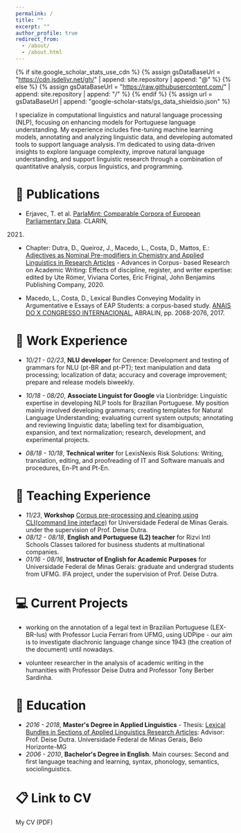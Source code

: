 ```yaml
---
permalink: /
title: ""
excerpt: ""
author_profile: true
redirect_from: 
  - /about/
  - /about.html
---
```


{% if site.google_scholar_stats_use_cdn %}
{% assign gsDataBaseUrl = "https://cdn.jsdelivr.net/gh/" | append: site.repository | append: "@" %}
{% else %}
{% assign gsDataBaseUrl = "https://raw.githubusercontent.com/" | append: site.repository | append: "/" %}
{% endif %}
{% assign url = gsDataBaseUrl | append: "google-scholar-stats/gs_data_shieldsio.json" %}

<span class='anchor' id='about-me'></span>

I specialize in computational linguistics and natural language processing (NLP), focusing on enhancing models for Portuguese language understanding. My experience includes fine-tuning machine learning models, annotating and analyzing linguistic data, and developing automated tools to support language analysis. I’m dedicated to using data-driven insights to explore language complexity, improve natural language understanding, and support linguistic research through a combination of quantitative analysis, corpus linguistics, and programming.

#  📄 Publications 
- Erjavec, T. et al. [ParlaMint: Comparable Corpora of European Parliamentary Data](https://epubl.ktu.edu/object/elaba:108748986/). CLARIN,
2021.

- Chapter: Dutra, D., Queiroz, J., Macedo, L., Costa, D., Mattos, E.: [Adjectives as Nominal Pre-modifiers in Chemistry and Applied Linguistics in Research Articles](https://www.researchgate.net/publication/339291244_Adjectives_as_nominal_pre-modifiers_in_chemistry_and_applied_linguistics_research_articles/) - Advances in Corpus- based Research on Academic Writing: Effects of discipline, register, and writer expertise: edited by Ute Römer, Viviana Cortes, Eric Friginal, John Benjamins Publishing Company, 2020.

- Macedo, L., Costa, D., Lexical Bundles Conveying Modality in Argumentative e Essays of EAP Students: a corpus-based study. [ANAIS DO X CONGRESSO INTERNACIONAL](https://www.scribd.com/document/434590209/Anais-do-X-Congresso-Internacional-da-Abralin), ABRALIN, pp. 2068-2076, 2017. 


#  📖 Work Experience
- *10/21 - 02/23*, **NLU developer** for Cerence: Development and testing of grammars for NLU (pt-BR and pt-PT); text manipulation and data processing; localization of data; accuracy and coverage improvement; prepare and release models biweekly.

- *10/18 - 08/20*, **Associate Linguist for Google** via Lionbridge: Linguistic expertise in developing NLP tools for Brazilian Portuguese. My position mainly involved developing grammars; creating templates for Natural Language Understanding; evaluating current system outputs; annotating and reviewing linguistic data; labelling text for disambiguation, expansion, and text normalization; research, development, and experimental projects.

- *08/18 - 10/18*, **Technical writer** for LexisNexis Risk Solutions: Writing, translation, editing, and proofreading of IT and Software manuals and procedures, En-Pt and Pt-En.


#  🍎 Teaching Experience 
- *11/23*, **Workshop** [Corpus pre-processing and cleaning using CLI(command line interface)](http://www.letras.ufmg.br/site/en-GB/noticiass/13-noticias-comuns/2425-nelc-promove-workshop-sobre-pre-processamento-e-limpeza-de-corpora) for Universidade Federal de Minas Gerais. under the supervision of Prof. Deise Dutra.
- *08/12 - 08/18*, **English and Portuguese (L2) teacher** for Rizvi Intl Schools Classes tailored for business students at multinational companies.
- *01/16 - 08/16*, **Instructor of English for Academic Purposes** for Universidade Federal de Minas Gerais: graduate and undergrad students from UFMG. IFA project, under the supervision of Prof. Deise Dutra.

#  💻 Current Projects 
- working on the annotation of a legal text in Brazilian Portuguese (LEX-BR-Ius) with Professor Lucia Ferrari from UFMG, using UDPipe - our aim is to investigate diachronic language change since 1943 (the creation of the document) until nowadays.

- volunteer researcher in the analysis of academic writing in the humanities with Professor Deise Dutra and Professor Tony Berber Sardinha.

#  📖 Education
- *2016 - 2018*, **Master's Degree in Applied Linguistics** - Thesis: [Lexical Bundles in Sections of Applied Linguistics Research Articles](https://repositorio.ufmg.br/bitstream/1843/LETR-AXAJP5/1/dissertacao_mestrado_luciana_dias_de_macedo_2018__1_.pdf): Advisor: Prof. Deise Dutra. Universidade Federal de Minas Gerais, Belo Horizonte-MG
- *2006 - 2010*, **Bachelor's Degree in English**. Main courses: Second and first language teaching and learning, syntax, phonology, semantics, sociolinguistics.

#  📋 Link to CV

<div class="badge">
  <a href="{{ site.baseurl }}/_pages/LucianaDMacedo_CL_CV.pdf" target="_blank" style="color: inherit; text-decoration: none;">
    My CV (PDF)
  </a>
</div>


<!-- Your Markdown content -->

<div style="height: 100px;"></div>
